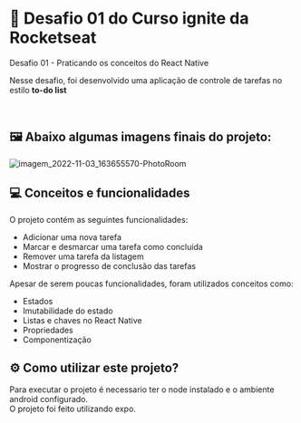 # 🚀 Desafio 01 do Curso ignite da Rocketseat

Desafio 01 - Praticando os conceitos do React Native

Nesse desafio, foi desenvolvido uma aplicação de controle de tarefas no estilo **to-do list**

<br/>

## 🖼️ Abaixo algumas imagens finais do projeto:

![imagem_2022-11-03_163655570-PhotoRoom](https://user-images.githubusercontent.com/78974230/199817896-e17374aa-712d-43b9-9f3b-44efea7e2f0c.png)

## 💻 Conceitos e funcionalidades

O projeto contém as seguintes funcionalidades:

- Adicionar uma nova tarefa
- Marcar e desmarcar uma tarefa como concluída
- Remover uma tarefa da listagem
- Mostrar o progresso de conclusão das tarefas

Apesar de serem poucas funcionalidades, foram utilizados conceitos como:

- Estados
- Imutabilidade do estado
- Listas e chaves no React Native
- Propriedades
- Componentização

## ⚙️ Como utilizar este projeto?

Para executar o projeto é necessario ter o node instalado e o ambiente android configurado.
<br/>
O projeto foi feito utilizando expo.
<br/>
<br/>
